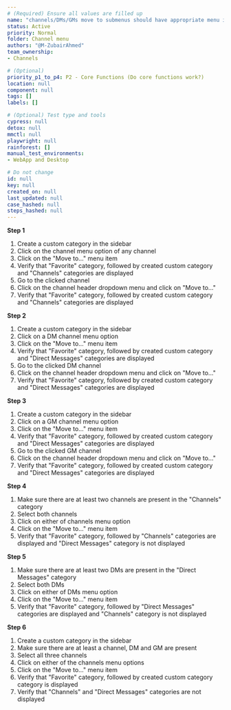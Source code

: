 ```yaml
---
# (Required) Ensure all values are filled up
name: "channels/DMs/GMs move to submenus should have appropriate menu items"
status: Active
priority: Normal
folder: Channel menu
authors: "@M-ZubairAhmed"
team_ownership: 
- Channels

# (Optional)
priority_p1_to_p4: P2 - Core Functions (Do core functions work?)
location: null
component: null
tags: []
labels: []

# (Optional) Test type and tools
cypress: null
detox: null
mmctl: null
playwright: null
rainforest: []
manual_test_environments:
- WebApp and Desktop

# Do not change
id: null
key: null
created_on: null
last_updated: null
case_hashed: null
steps_hashed: null
---
```


**Step 1**

1. Create a custom category in the sidebar
1. Click on the channel menu option of any channel
1. Click on the "Move to..." menu item
1. Verify that "Favorite" category, followed by created custom category and "Channels" categories are displayed
1. Go to the clicked channel
1. Click on the channel header dropdown menu and click on "Move to..."
1. Verify that "Favorite" category, followed by created custom category and "Channels" categories are displayed

**Step 2**

1. Create a custom category in the sidebar
1. Click on a DM channel menu option
1. Click on the "Move to..." menu item
1. Verify that "Favorite" category, followed by created custom category and "Direct Messages" categories are displayed
1. Go to the clicked DM channel
1. Click on the channel header dropdown menu and click on "Move to..."
1. Verify that "Favorite" category, followed by created custom category and "Direct Messages" categories are displayed

**Step 3**

1. Create a custom category in the sidebar
1. Click on a GM channel menu option
1. Click on the "Move to..." menu item
1. Verify that "Favorite" category, followed by created custom category and "Direct Messages" categories are displayed
1. Go to the clicked GM channel
1. Click on the channel header dropdown menu and click on "Move to..."
1. Verify that "Favorite" category, followed by created custom category and "Direct Messages" categories are displayed

**Step 4**

1. Make sure there are at least two channels are present in the "Channels" category
1. Select both channels
1. Click on either of channels menu option
1. Click on the "Move to..." menu item
1. Verify that "Favorite" category, followed by "Channels" categories are displayed and "Direct Messages" category is not displayed

**Step 5**

1. Make sure there are at least two DMs are present in the "Direct Messages" category
1. Select both DMs
1. Click on either of DMs menu option
1. Click on the "Move to..." menu item
1. Verify that "Favorite" category, followed by "Direct Messages" categories are displayed and "Channels" category is not displayed

**Step 6**

1. Create a custom category in the sidebar
1. Make sure there are at least a channel, DM and GM are present
1. Select all three channels
1. Click on either of the channels menu options
1. Click on the "Move to..." menu item
1. Verify that "Favorite" category, followed by created custom category category is displayed
1. Verify that "Channels" and "Direct Messages" categories are not displayed
